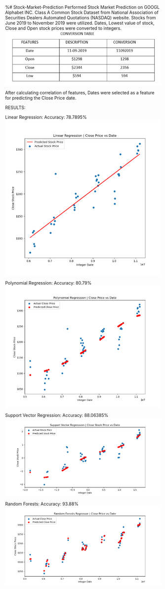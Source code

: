 %# Stock-Market-Prediction
Performed Stock Market Prediction on GOOGL Alphabet INC. Class A Common Stock Dataset from National Association of Securities Dealers Automated Quotations (NASDAQ) website.
Stocks from June 2019 to November 2019 were utilized.
Dates, Lowest value of stock, Close and Open stock prices were converted to integers.
![](images/conversiontable.PNG)



After calculating correlation of features, Dates were selected as a feature for predicting the Close Price date.


RESULTS:

Linear Regression:
Accuracy: 78.7895%
![](images/linear.png)


Polynomial Regression:
Accuracy: 80.79%
![](images/polynomial.png)


Support Vector Regression:
Accuracy: 88.06385%
![](images/svr.png)


Random Forests:
Accuracy: 93.88%
![](images/randomforests.png)
